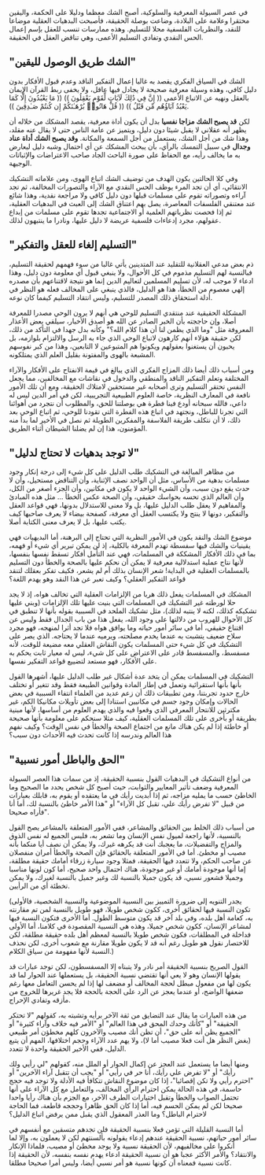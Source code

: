 في عصر السيولة المعرفية والسلوكية، أصبح الشك معظما ودليلا على الحكمة، واليقين محتقرا وعلامة على البلادة، وضاعت بوصلة الحقيقة، فأصبحت البدهيات العقلية موضاعا للنقد، والنظريات الفلسفية محلا للتسليم. وهذه ممارسات تنسب للعقل بإسم إعمال الحس النقدي وتفادي التسليم الأعمى، وهي تناقض العقل في الحقيقة.


## "الشك طريق الوصول لليقين"

الشك في السياق الفكري يقصد به غالبا إعمال التفكير الناقد وعدم قبول الأفكار بدون دليل كافي، وهذه وسيلة معرفية صحيحة لا يجادل فيها عاقل، ولا يخفى ربط القرآن الإيمان بالعقل ونهيه عن الاتباع الأعمى (( إِنَّ فِي ذَٰلِكَ لَآيَاتٍ لِّقَوْمٍ يَعْقِلُونَ )) (( مَا يَعْبُدُونَ إِلَّا كَمَا يَعْبُدُ آبَاؤُهُم مِّن قَبْلُ )) (( قُلْ هَاتُوا۟ بُرْهَـٰنَكُمْ إِن كُنتُمْ صَـٰدِقِينَ )).

لكن **قد يصبح الشك مزاجا نفسيا** بدل أن يكون أداة معرفية، يقصد المشكك من خلاله أن يظهر أنه عقلاني لا يقبل شيئا دون دليل، ويتميز عن عامة الناس حتى لا يقال عنه مقلد، وهذا شك من أجل الشك، يستعمل من أجل السمعة والمكانة. **وقد يصبح الشك أداة عناد وجدال** في سبيل التمسك بالرأي، بأن يبحث المشكك عن أي احتمال وشبه دليل ليعارض به ما يخالف رأيه، مع الحفاظ على صورة الباحث الجاد صاحب الاعتراضات والإثباتات الوجيهة.

وفي كلا الحالتين يكون الهدف من توضيف الشك اتباع الهوى، ومن علاماته التشكيك الانتقائي، أي أن تجد المرء يوظف الحس النقدي مع الآراء والتصورات المخالفة، ثم تجد آراءه وتصوراته تقوم على مسلمات قبلها دون دليل كافي ولا مراجعة نقدية، وهذا شائع عند معتنقي الفلسفات المعاصرة، يصل بهم اعتناق الشك إلى العبث في البدهيات العقلية، ثم إذا فحصت نظرياتهم العلمية أو الاجتماعية تجدها تقوم على مسلمات من إبداع عقولهم، مجرد إدعاءات فلسفية عريضة لا دليل عليها، ونادرا ما ينتبهون لذلك.


## "التسليم إلغاء للعقل والتفكير"

ذم بعض مدعي العقلانية للتقليد عند المتدينين يأتي غالبا من سوء فهمهم لحقيقة التسليم، فبالنسبة لهم التسليم مذموم في كل الأحوال، ولا ينبغي قبول أي معلومة دون دليل، وهذا ادعاء لا موجب له، لأن تسليم المسلمين لتعاليم الدين إنما هو نتيجة لاقتناعهم بأن مصدره إلهي معصوم من الخطأ، هذا هو الدليل، فالذي ينبغي على المخالف فعله هو النظر في أدلة استحقاق ذلك المصدر للتسليم، وليس انتقاد التسليم كيفما كان نوعه.

المشكلة الحقيقية عند منتقدي التسليم للوحي هي أنهم لا يرون الوحي مصدرا للمعرفة أصلا، وإن حاججته بأن الخبر الصادر عن الله هو أصدق الأخبار، سيلقي بعض الأعذار المعروفة مثل "وما الذي يظمن لنا أن هذا كلام الله؟" وكأنه بدل جهدا في التأكد من ذلك، لكن حقيقة هؤلاء أنهم كارهون لاتباع الوحي الذي جاء به الرسل والالتزام بلوازمه، بل يحبون أن يستغنوا بعقولهم ويكونوا هم المتبوعين لا التابعين، وهذا من كبر نفوسهم المشبعة بالهوى والمفتونة بقليل العلم الذي يمتلكونه.

ومن أسباب ذلك أيضا ذلك المزاج الفكري الذي يبالغ في قيمة الانفتاح على الأفكار والآراء المختلفة وتعلم التفكير الناقد والمنطقي والدخول في نقاشات مع المخالفين، مما يجعل النفس تحتقر التسليم وترى أصحابه غير مستحقين لامتلاك الحقيقة، ومع أن تلك الأمور نافعة في المعارف النظرية، خاصة العلوم الطبيعية التجريبية، لكن في أمر الدين ليس له داعي، فالله سبحانه أودع فينا فطرة هي بوصلتنا للحق، والمطلوب أن نتجرد من أهوائنا التي تجرنا للباطل، ونجتهد في اتباع هذه الفطرة التي تقودنا للوحي، ثم اتباع الوحي بعد ذلك، لا أن نتكلف طريقة الفلاسفة والمفكرين الطويلة ثم نصل في الأخير لما بدأ منه المؤمنون، هذا إن لم يضلنا الشيطان أثناء الطريق.


## "لا توجد بدهيات لا تحتاج لدليل"

من مظاهر المبالغة في التشكيك طلب الدليل على كل شيء إلى درجة إنكار وجود مسلمات بدهية من الأساس، مثل أن الواحد نصف الإثناية، وأن التناقض مستحيل، وأن لا حدث يقع دون سبب، وأن الشيء الواحد لا يكون في مكانين، وأن الجزء أصغر من الكل، وأن العالم الذي تحسه بحواسك حقيقي، وأن الصحة عكس الخطأ ... مثل هذه المبادئ والمفاهيم لا يعقل طلب الدليل عليها، بل ولا معنى للاستدلال بدونها، فهي قواعد العقل والتفكير، دونها لا ينتج ولا يكتسب العقل أي معرفة، كصفحة بيضاء لا يعرف صاحبها كيف يكتب عليها، بل لا يعرف معنى الكتابة أصلا.

موضوع الشك والنقد يكون في الأمور النظرية التي تحتاج إلى البرهنة، أما البديهيات فهي يقينيات والشك فيها سفسطة تهدم المعرفة بالكلية، إذ لن يمكن تبرير أي شيء أو فهمه، بما في ذلك الأفكار المشككة في المسلمات، فهي عند التأمل أفكار تسقط نفسها بنفسها، لأنها نتاج عملية استدلالية معرفية لا يمكن أن نحكم عليها بالصحة والخطأ دون التسليم بالمسلمات العقلية في البداية! شعر الإنسان بذلك أم لم يشعر، فكيف تفكر بعقلك لتنقد قواعد التفكير العقلي؟ وكيف تعبر عن هذا النقد وهو يهدم اللغة؟ 

المشكك في المسلمات يفعل ذلك هربا من الإلزامات العقلية التي تخالف هواه، إذ لا يجد حلا لورطته غير التشكيك في المسلمات التي بنيت عليها تلك الإلزامات (وبني عليها تشكيكه كذلك، لكنه لا ينتبه لذلك)، مثل تشكيك الملحد في السببية بقوله بأنها لا تنطبق في كل الأحوال للهروب من دلالتها على وجود الله، يفعل هذا من باب الجدال فقط وليس عن اقتناع حقيقي، أما في سائر أمور حياته وما يوافق هواه فلا تجد أثرا لمنهجه، فهو مجرد سلاح ضعيف يتشبت به عندما يخدم مصلحته، ويرميه عندما لا يحتاجه. الذي يصر على التشكيك في كل شيء حتى المسلمات يكون النقاش العقلي معه مضيعة للوقت، لأنه مسفسط، والمسفسط قادر على الاعتراض على كل شيء، ليس له معيار ثابت يحكم به على الأفكار، فهو مستعد لتضييع قواعد التفكير نفسها.

التشكيك في المسلمات يمكن أن يتخد عدة أشكال غير طلب الدليل عليها، أشهرها القول بأنها بأنها استقرائية وتعمل في إطار المادة وقوانين الطبيعة فقط وقد تتغير أو تختلف خارج حدود تجربتنا، ومن تطبيقات ذلك أن زعم عديد من العلماء انتفاء السببية في بعض الحالات وإمكان وجود جسم في مكانيين استنادا إلى بعض تأويلات مكانيكا الكم، غير مكترثين للانتحار المعرفي الذي وقعوا فيه والذي يهدم العلوم من أساسها، لأنها مبنية بطريقة أو بأخرى على تلك المسلمات العقلية، كيف مثلا سنحكم على معلومة بأنها صحيحة أو خاطئة إذا لم يكن هناك مانع من اجتماع الصحة والخطأ في نفس الوقت؟ وكيف نفهم هذا العالم وندرسه إذا كانت تحدث فيه الأحداث دون سبب؟ 


## "الحق والباطل أمور نسبية"

من أنواع التشكيك في البدهيات القول بنسبية الحقيقة، إذ من سمات هذا العصر السيولة المعرفية وضعف تأثير المعايير والثوابت، حيث أصبح كل شخص يحدد ما الصحيح وما الخاطئ حسب ما يمليه مزاجه، ثم إذا أبديت رأيك في ما يعتقده أو يقوم به، قابلك بعبارات من قبيل "لا تفرض رأيك علي، تقبل كل الآراء" أو "هذا الأمر خاطئ بالنسبة لك، أما أنا فأراه صحيحا".

من أسباب ذلك الخلط بين الحقائق والمشاعر، ففي الأمور المتعلقة بالمشاعر يصح القول بالنسبية، لأنها راجعة لميول نفس الإنسان وما تشعر به، فليس الجميع له نفس الذوق والمزاج والتفضيلات، ما يعجبك أنت قد يكرهه غيرك، ولا يمكن أن نصف أيا منكما بأنه مصيب أو مخطئ. أما في الأمور المتعلقة بالحقائق فإن الصحة والخطأ أمران منفصلان عن صاحب الحكم، ولا تتعدد فيها الحقيقة، فمثلا وجود سيارة زرقاء أمامك حقيقة مطلقة، إما أنها موجودة أمامك أو غير موجودة، هناك احتمال واحد صحيح، أما كون لونها مناسبا وجميلا فشعور نسبي، قد يكون جميلا بالنسبة لك وغير جميل بالنسبة لغيرك، ولا يمكن تخطئة أي من الرأيين.

(يجدر التنويه إلى ضرورة التمييز بين النسبية الموضوعية والنسبية الشخصية، فالأولى تكون النسبة فيها لحقائق أخرى، ككون شخص طويلا، فهو طويل بالنسبة لمن تم مقارنته به، كعامة أهل بلده، وفي بلد آخر قد يكون متوسط الطول. أما الأخرى فتكون النسبة فيها لمشاعر الإنسان، ككون شخص جميلا، وهذه هي النسبية المقصودة في كلامنا، أما الأولى فداخلة في المطلقات، فكون شخص طويلا بالنسبة لمعظم أهل بلده حقيقة مطلقة، لكن للاختصار نقول هو طويل رغم أنه قد لا يكون طويلا مقارنة مع شعوب أخرى، لكن نحذف النسبة لأنها مفهومة من سياق الكلام.)

القول الصريح بنسبية الحقيقة أمر نادر ولا يتبناه إلا المسفسطون، لكن توجد عبارات قد يقولها الإنسان وهو لا يعي أنها تقتضي نسبية الحقيقة، بل يستعملها عند الحوار لما قد يكون لها من مفعول مبطل لحجة المخالف أو مضعف لها إذا لم يحسن التعامل معها رغم ضعفها الواضح، أو عندما يعجز عن الرد على الحجة بالحجة فلا يجد غريرها للخروج من مأزقه وتفادي الإحراج.

من هذه العبارات ما يقال عند التضايق من ثقة الآخر برأيه وتشبته به، كقولهم "لا تحتكر الحقيقة" أو "كأنك وحدك المحق في هذا العالم" أو "الأمر فيه خلاف وآراء كثيرة" أو "الجميع يظن أنه على حق"، أن تظن أنك مصيب والآخرون كلهم مخطؤن أمر طبيعي (بغض النظر هل أنت فعلا مصيب أما لا)، ولا يهم عدد الآراء وحجم اختلافها، المهم أن يتبع الدليل، ففي الأخير الحقيقة واحدة لا تتعدد.

ومنها أيضا ما يستعمل عند العجز عن إكمال الحوار أو الملل منه، كقولهم "لي رأيي ولك رأيك" أو "لا تفرض علي رأيك، أنا حر في رأيي" أو "يجب أن تتقبل آراء الآخرين" أو "احترم رأيي ولا تكن إقصائيا"، إذا كان موضوع النقاش تتكافأ فيه الأدلة ولا توجد فيه حجج حاسمة، في هذه الحالة يمكن احترام الرأي المخالف، والتعامل مع كل الآراء على أنها تحتمل الصواب والخطأ وتقبل اختيارات الطرف الآخر، مع الجزم بأن هناك رأيا واحدا صحيحا لكن لم يمكن الحسم فيه، أما إذا كان الحق ظاهرا وحججه قاطعة، فما الحاجة لاحترام الباطل؟ وما العذر المعقول الذي يقبل ممن يرفض اتباع الدليل؟

أما النسبة القليلة التي تؤمن فعلا بنسبية الحقيقة فلن تجدهم متسقين مع أنفسهم في سائر أمور حياتهم، نسبية الحقيقة عندهم إدعاء يقولونه بألسنتهم لكن لا يعملون به، وإلا لما أنكروا على مخالفيهم، لأن الحقيقة نسبية ولا يوجد مخطئ أو مصيب، فلماذا الإنكار والانتقاد؟ والأمر الأكثر عجبا هو أن نسبية الحقيقة ادعاء يهدم نفسه بنفسه، لأن الحقيقة إذا كانت نسبية فمعناه أن كونها نسبية هو أمر نسبي أيضا، وليس أمرا صحيحا مطلقا.